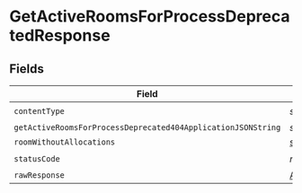 # GetActiveRoomsForProcessDeprecatedResponse


## Fields

| Field                                                                            | Type                                                                             | Required                                                                         | Description                                                                      |
| -------------------------------------------------------------------------------- | -------------------------------------------------------------------------------- | -------------------------------------------------------------------------------- | -------------------------------------------------------------------------------- |
| `contentType`                                                                    | *string*                                                                         | :heavy_check_mark:                                                               | N/A                                                                              |
| `getActiveRoomsForProcessDeprecated404ApplicationJSONString`                     | *string*                                                                         | :heavy_minus_sign:                                                               | N/A                                                                              |
| `roomWithoutAllocations`                                                         | [shared.RoomWithoutAllocations](../../models/shared/roomwithoutallocations.md)[] | :heavy_minus_sign:                                                               | Ok                                                                               |
| `statusCode`                                                                     | *number*                                                                         | :heavy_check_mark:                                                               | N/A                                                                              |
| `rawResponse`                                                                    | [AxiosResponse>](https://axios-http.com/docs/res_schema)                         | :heavy_minus_sign:                                                               | N/A                                                                              |